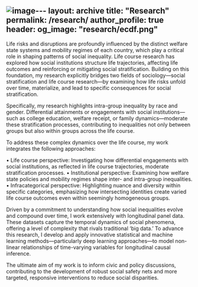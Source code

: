 ![image](https://github.com/user-attachments/assets/56dedb73-23a3-47b8-a5aa-cc7e2432bf1b)---
layout: archive
title: "Research"
permalink: /research/
author_profile: true
header:
  og_image: "research/ecdf.png"
---

Life risks and disruptions are profoundly influenced by the distinct welfare state systems and mobility regimes of each country, which play a critical role in shaping patterns of social inequality. Life course research has explored how social institutions structure life trajectories, affecting life outcomes and reinforcing or mitigating social stratification. Building on this foundation, my research explicitly bridges two fields of sociology—social stratification and life course research—by examining how life risks unfold over time, materialize, and lead to specific consequences for social stratification. 

Specifically, my research highlights intra-group inequality by race and gender. Differential attainments or engagements with social institutions—such as college education, welfare receipt, or family dynamics—moderate these stratification processes, contributing to inequalities not only between groups but also within groups across the life course.

To address these complex dynamics over the life course, my work integrates the following approaches:

•	Life course perspective: Investigating how differential engagements with social institutions, as reflected in life course trajectories, moderate stratification processes.
•	Institutional perspective: Examining how welfare state policies and mobility regimes shape inter- and intra-group inequalities.
•	Infracategorical perspective: Highlighting nuance and diversity within specific categories, emphasizing how intersecting identities create varied life course outcomes even within seemingly homogeneous groups.

Driven by a commitment to understanding how social inequalities evolve and compound over time, I work extensively with longitudinal panel data. These datasets capture the temporal dynamics of social phenomena, offering a level of complexity that rivals traditional ‘big data.’ To advance this research, I develop and apply innovative statistical and machine learning methods—particularly deep learning approaches—to model non-linear relationships of time-varying variables for longitudinal causal inference.

The ultimate aim of my work is to inform civic and policy discussions, contributing to the development of robust social safety nets and more targeted, responsive interventions to reduce social disparities. 





